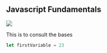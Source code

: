## Javascript Fundamentals
![](https://upload.wikimedia.org/wikipedia/commons/thumb/9/99/Unofficial_JavaScript_logo_2.svg/480px-Unofficial_JavaScript_logo_2.svg.png)

This is to consult the bases
```javascript
let firstVariable = 23
```

